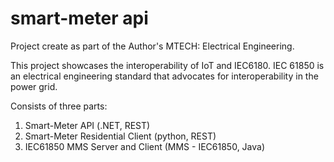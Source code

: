# smart-meter api
Project create as part of the Author's MTECH: Electrical Engineering.

This project showcases the interoperability of IoT and IEC6180. IEC 61850 is an electrical engineering standard that advocates for interoperability in the power grid.

Consists of three parts:
1) Smart-Meter API (.NET, REST)
2) Smart-Meter Residential Client (python, REST)
3) IEC61850 MMS Server and Client (MMS - IEC61850, Java)
